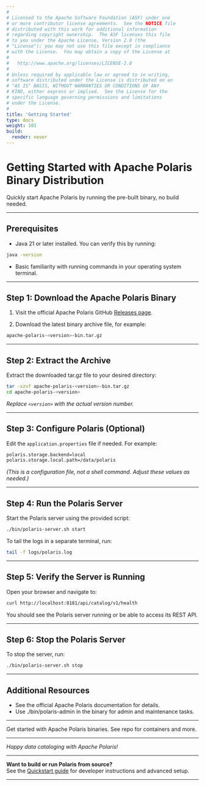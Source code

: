 ```yaml
---
#
# Licensed to the Apache Software Foundation (ASF) under one
# or more contributor license agreements.  See the NOTICE file
# distributed with this work for additional information
# regarding copyright ownership.  The ASF licenses this file
# to you under the Apache License, Version 2.0 (the
# "License"); you may not use this file except in compliance
# with the License.  You may obtain a copy of the License at
#
#   http://www.apache.org/licenses/LICENSE-2.0
#
# Unless required by applicable law or agreed to in writing,
# software distributed under the License is distributed on an
# "AS IS" BASIS, WITHOUT WARRANTIES OR CONDITIONS OF ANY
# KIND, either express or implied.  See the License for the
# specific language governing permissions and limitations
# under the License.
#
title: 'Getting Started'
type: docs
weight: 101
build:
  render: never
---
```


# Getting Started with Apache Polaris Binary Distribution

Quickly start Apache Polaris by running the pre-built binary, no build needed.

---

## Prerequisites

- Java 21 or later installed. You can verify this by running:

```bash
java -version
```

- Basic familiarity with running commands in your operating system terminal.

---

## Step 1: Download the Apache Polaris Binary

1. Visit the official Apache Polaris GitHub
   [Releases page](https://github.com/apache/polaris/releases).

2. Download the latest binary archive file, for example:

```bash
apache-polaris-<version>-bin.tar.gz
```

---

## Step 2: Extract the Archive

Extract the downloaded tar.gz file to your desired directory:

```bash
tar -xzvf apache-polaris-<version>-bin.tar.gz
cd apache-polaris-<version>
```

*Replace `<version>` with the actual version number.*

---

## Step 3: Configure Polaris (Optional)

Edit the `application.properties` file if needed. For example:

```bash
polaris.storage.backend=local
polaris.storage.local.path=/data/polaris
```
*(This is a configuration file, not a shell command. Adjust these values as needed.)*

---

## Step 4: Run the Polaris Server

Start the Polaris server using the provided script:

```bash
./bin/polaris-server.sh start
```

To tail the logs in a separate terminal, run:

```bash
tail -f logs/polaris.log
```

---

## Step 5: Verify the Server is Running

Open your browser and navigate to:

```bash
curl http://localhost:8181/api/catalog/v1/health
```

You should see the Polaris server running or be able to access its REST API.

---

## Step 6: Stop the Polaris Server

To stop the server, run:

```bash
./bin/polaris-server.sh stop
```

---

## Additional Resources

- See the official Apache Polaris documentation for details.
- Use ./bin/polaris-admin in the binary for admin and maintenance tasks.

---

Get started with Apache Polaris binaries. See repo for containers and more.

---

*Happy data cataloging with Apache Polaris!*

---

**Want to build or run Polaris from source?**  
See the [Quickstart guide](https://polaris.apache.org/in-dev/unreleased/getting-started/quickstart/) for developer instructions and advanced setup.

---
